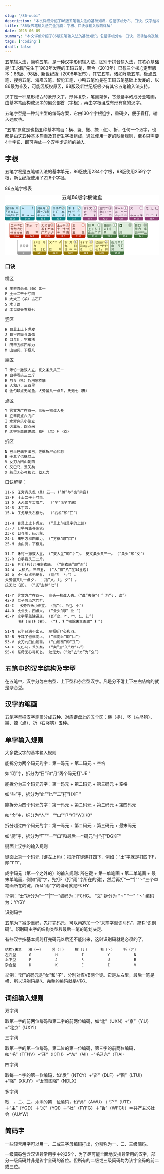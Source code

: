 ```yaml
---

slug: "/86-wubi"
description: "本文详细介绍了86版五笔输入法的基础知识，包括字根分布、口诀、汉字结构及输入规则等。"
title: "86版五笔输入法完全指南：字根、口诀与输入规则详解"
date: 2025-06-09
summary: "本文详细介绍了86版五笔输入法的基础知识，包括字根分布、口诀、汉字结构及输入规则等。"
tags: ['coding']
draft: false
---
```


五笔输入法，简称五笔，是一种汉字形码输入法，区别于拼音输入法，其核心基础是“王永民”先生于1983年发明的王码五笔，至今（2013年）已有三个核心定型版本：86版、98版、新世纪版（2008年发布），其它五笔，诸如万能五笔、极点五笔、搜狗五笔、海峰五笔、智能五笔、小鸭五笔均是在王码五笔基础上发展的，以86最为普及，可能因版权原因，98版及新世纪版极少有其它五笔输入法支持。

汉字是一种意形结合的象形文字，形体复杂，笔画繁多，它最基本的成分是笔画，由基本笔画构成汉字的偏旁部首（字根），再由字根组成有形有意的汉字。

五笔字型是一种纯字型的编码方案，它由130个字根组字，重码少，便于盲打，输入速度快。

“五笔”原意是也指五种基本笔画：横、竖、撇、捺（点）、折，任何一个汉字，也都是由这五种基本笔画及其衍生字根组成，通过使用一定的映射规则，至多只需要4个字母，即可完成一个汉字或词组的输入。

## 字根

五笔字根是五笔输入法的基本单元，86版使用234个字根，98版使用259个字根，新世纪版使用了226个字根。

86五笔字根表

![wubi-86](./iWuBi-86-keyboard.png)

### 口诀

横区

```text
G 王旁青头戋（兼）五一
F 土士二干十寸雨
D 大犬三（羊）古石厂
S 木丁西
A 工戈草头右框七
```

竖区

```text
H 目具上止卜虎皮
J 日早两竖与虫依
K 口与川，字根稀
L 田甲方框四车力
M 山由贝，下框几
```

撇区

```text
T 禾竹一撇双人立，反文条头共三一
R 白手看头三二斤
E 月彡（衫）乃用家衣底
W 人和八，三四里
Q 金勺缺点无尾鱼，犬旁留儿一点夕，氏无七（妻）
```

点区

```text
Y 言文方广在四一，高头一捺谁人去
U 立辛两点六门疒
I 水旁兴头小倒立
O 火业头，四点米
P 之字军盖道建底，摘礻（示）衤（衣）
```

折区

```text
N 已半巳满不出己，左框折尸心和羽
B 子耳了也框向上
V 女刀九臼山朝西
C 又巴马，丢矢矣
X 慈母无心弓和匕，幼无力
```

口诀解释：

```
11-G　王旁青头戋（兼）五一，(“兼”与“戋”同音) 
12-F　土士二干十寸雨。　 
13-D　大犬三羊古石厂， （“羊”指羊字底） 
14-S　木丁西， 
15-A　工戈草头右框七。 （“右框”即“匚”） 

21-H　目具上止卜虎皮， (“具上”指具字的上部) 
22-J　日早两竖与虫依。 
23-K　口与川，码元稀， 
24-L　田甲方框四车力。 (“方框”即“囗”)
25-M　山由贝，下框几。

31-T　禾竹一撇双人立， (“双人立”即“彳”)。 反文条头共三一。 (“条头”即“夂”) 
32-R　白手看头三二斤， 
33-E　月彡(衫)乃用家衣底。 (“家衣底”即“豕”) 
34-W  人和八，三四里， (“人”和“八”在34里边) 
35-Q　金勺缺点无尾鱼， (指“钅、勹”) 。
犬旁留叉儿一点夕， ( 指“乂、儿、夕”) 。
氏无七（妻）。 (“氏”去掉“七”) 

41-Y　言文方广在四一， 高头一捺谁人去。(“谁”去掉“亻” 为“讠、谁”) 
42-U　立辛两点六门疒， 
43-I　 水旁兴头小倒立。 (指“氵、兴、小”) 
44-O　火业头，四点米， (“业头”即“ 业 ”) 
45-P　之字军盖建道底， (即“之、宀、冖、廴、辶”) 
      摘礻(示)衤(衣)。 (“礻、衤”摘除末笔画即“ 礻”) 

51-N　已半巳满不出己， 左框折尸心和羽。 
52-B　子耳了也框向上。 (“框向上”即“凵”) 
53-V　女刀九臼山朝西。 (“山朝西”即“彐”) 
54-C　又巴马，丢矢矣， (“矣”去“矢”为“厶”) 
55-X　慈母无心弓和匕， 幼无力。(“幼”去“力”为“幺”) 
```

## 五笔中的汉字结构及字型

在五笔中，汉字分为左右型、上下型和杂合型汉字。凡是分不清上下左右结构的就是杂合型。

## 汉字的笔画

五笔字型把汉字笔画分成五种，对应键盘上的五个区：横（提）、竖（左竖钩）、撇、捺（点）、折（右竖钩）五种。

## 单字输入规则

大多数汉字的基本输入规则

能拆分为两个码元的字：第一码元 + 第二码元 + 空格

如“明”字，拆分为“日”和“月”两个码元打"JE "

能拆分为三个码元的字：第一码元 + 第二码元 + 第三码元 + 空格

如“些”字，拆分为“止”“匕”“二”打"HXF "

能拆分为四个码元的字：第一码元 + 第二码元 + 第三码元 + 第四码元

如“命”字，拆分为“人”“一”“口”“卩”打"WGKB"

拆分超过四个码元的字：第一码元 + 第二码元 + 第三码元 + 最末码元

如“厨”字，拆分为“厂”“一”“口”和最后一个码元“寸”打"DGKF"

键面上汉字的输入规则

键面上第一个码元（键左上角）：把所在键连打四下，例如：“土”字就是打四下F，即FFFF。

成字码元（第一个之外的）的输入规则: 所在键 + 第一单笔画 + 第二单笔画 + 最末单笔画，例如“雨”字，先打F（打“雨”字所在的键），然后再打“一”“|”“丶”三个单笔画所在的键，所以“雨”字的编码就是FGHY

举例：“士”拆分为“一”“|”“一”编码为：FGHG。 “文” 拆分为 “丶” “一” “丶” 编码为：YYGY

识别码字

五笔为了减少重码，先打完码元，可以再追加一个“末笔字型识别码”，简称“识别码”。识别码由字的结构类型和最后一笔的笔划决定。

有些汉字按基本规则打完码元以后还不能出来，这时识别码就是必须的了。

```text
结构\末笔   横（一）    竖（丨）    撇（丿）     捺（丶）    折（乙）
左右型      G           H           T           Y           N
上下型      F           J           R           U           B
杂合型      D           K           E           I           V
```

举例：“好”的码元是“女”和“子”，分别对应VB两个键。它是左右型，最后一笔是横，所以识别码是G。完整的编码就是VBG。

## 词组输入规则

双字词

取第一字的前两位编码和第二字的前两位编码，如“北”（UXN）+“京”（YIU）=“北京”（UXYI）

三字词

取第一字的第一位编码，第二位的第一位编码，第三字的前两位编码，如“毛”（TFNV）+“泽”（ICFH）+“东”（AII）=“毛泽东”（TIAI）

四字词

取每一个字的第一位编码，如“发”（NTCY）+“奋”（DLF）+“图”（LTUI）+“强”（XKJY）=“发奋图强”（NDLX）

多字词

取一、二、三、末字的第一位编码，如“共”（AWU）＋“产”（UTE）＋“主”（YGD）＋“义”（YQI）＋“社”（PYFG）＋“会”（WFCU）＝共产主义社会（AUYW）

## 简码字

一些较常用字可以用一、二或三字母编码打出，分别称为一、二、三级简码。

一级简码包含汉语最常用字中的25个，为了尽可能全面地安排最常用的汉字，部分一级简码并非是该字全码的首位。但所有的二级或三级简码均为该字全码的前二或三位。
